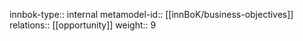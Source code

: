 innbok-type:: internal
metamodel-id:: [[innBoK/business-objectives]]
relations:: [[opportunity]]
weight:: 9


